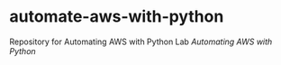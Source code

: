 # automate-aws-with-python
Repository for Automating AWS with Python Lab *Automating AWS with Python*
